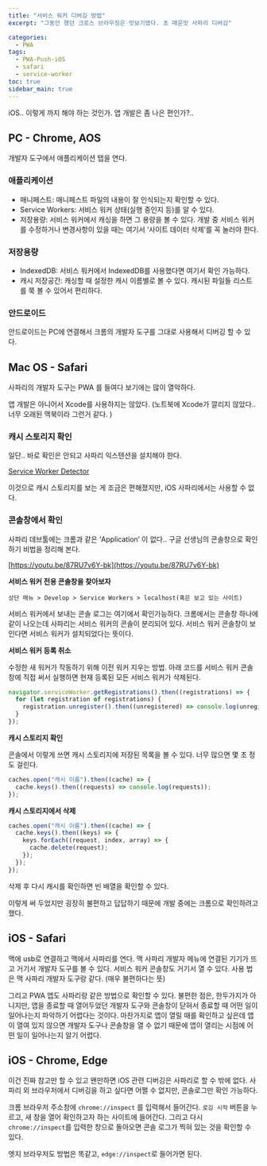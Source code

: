 ```yaml
---
title: "서비스 워커 디버깅 방법"
excerpt: "그동안 했던 크로스 브라우징은 맛보기였다. 초 매운맛 사파리 디버깅"

categories:
  - PWA
tags:
  - PWA-Push-iOS
  - safari
  - service-worker
toc: true
sidebar_main: true
---
```


iOS.. 이렇게 까지 해야 하는 것인가. 앱 개발은 좀 나은 편인가?..

## PC - Chrome, AOS

개발자 도구에서 애플리케이션 탭을 연다.

### 애플리케이션

- 매니페스트: 매니페스트 파일의 내용이 잘 인식되는지 확인할 수 있다.
- Service Workers: 서비스 워커 상태(실행 중인지 등)를 알 수 있다.
- 저장용량: 서비스 워커에서 캐싱을 하면 그 용량을 볼 수 있다. 개발 중 서비스 워커를 수정하거나 변경사항이 있을 때는 여기서 ‘사이트 데이터 삭제’를 꼭 눌러야 한다.

### 저장용량

- IndexedDB: 서비스 워커에서 IndexedDB를 사용했다면 여기서 확인 가능하다.
- 캐시 저장공간: 캐싱할 때 설정한 캐시 이름별로 볼 수 있다. 캐시된 파일들 리스트를 쭉 볼 수 있어서 편리하다.

### 안드로이드

안드로이드는 PC에 연결해서 크롬의 개발자 도구를 그대로 사용해서 디버깅 할 수 있다.

## Mac OS - Safari

사파리의 개발자 도구는 PWA 를 들여다 보기에는 많이 열악하다.

앱 개발은 아니어서 Xcode를 사용하지는 않았다. (노트북에 Xcode가 깔리지 않았다.. 너무 오래된 맥북이라 그런거 같다. )

### 캐시 스토리지 확인

일단.. 바로 확인은 안되고 사파리 익스텐션을 설치해야 한다.

[Service Worker Detector](https://apps.apple.com/kr/app/service-worker-detector/id1530808337?mt=12)

이것으로 캐시 스토리지를 보는 게 조금은 편해졌지만, iOS 사파리에서는 사용할 수 없다.

### 콘솔창에서 확인

사파리 데브툴에는 크롬과 같은 ‘Application’ 이 없다.. 구글 선생님의 콘솔창으로 확인하기 비법을 정리해 본다.

[https://youtu.be/87RU7v6Y-bk](https://youtu.be/87RU7v6Y-bk)

**서비스 워커 전용 콘솔창을 찾아보자**

`상단 메뉴 > Develop > Service Workers > localhost(혹은 보고 있는 사이트)`

서비스 워커에서 보내는 콘솔 로그는 여기에서 확인가능하다. 크롬에서는 콘솔창 하나에 같이 나오는데 사파리는 서비스 워커의 콘솔이 분리되어 있다. 서비스 워커 콘솔창이 보인다면 서비스 워커가 설치되었다는 뜻이다.

**서비스 워커 등록 취소**

수정한 새 워커가 작동하기 위해 이전 워커 지우는 방법. 아래 코드를 서비스 워커 콘솔창에 직접 써서 실행하면 현재 등록된 모든 서비스 워커가 삭제된다.

```js
navigator.serviceWorker.getRegistrations().then((registrations) => {
  for (let registration of registrations) {
    registration.unregister().then((unregistered) => console.log(unregistered));
  }
});
```

**캐시 스토리지 확인**

콘솔에서 이렇게 쓰면 캐시 스토리지에 저장된 목록을 볼 수 있다. 너무 많으면 몇 초 정도 걸린다.

```js
caches.open("캐시 이름").then((cache) => {
  cache.keys().then((requests) => console.log(requests));
});
```

**캐시 스토리지에서 삭제**

```js
caches.open("캐시 이름").then((cache) => {
  cache.keys().then((keys) => {
    keys.forEach((request, index, array) => {
      cache.delete(request);
    });
  });
});
```

삭제 후 다시 캐시를 확인하면 빈 배열을 확인할 수 있다.

이렇게 써 두었지만 굉장히 불편하고 답답하기 때문에 개발 중에는 크롬으로 확인하려고 했다.

## iOS - Safari

맥에 usb로 연결하고 맥에서 사파리를 연다. 맥 사파리 개발자 메뉴에 연결된 기기가 뜨고 거기서 개발자 도구를 볼 수 있다. 서비스 워커 콘솔창도 거기서 열 수 있다. 사용 법은 맥 사파리 개발자 도구랑 같다. (매우 불편하다는 뜻)

그리고 PWA 앱도 사파리랑 같은 방법으로 확인할 수 있다. 불편한 점은, 한두가지가 아니지만, 앱을 종료할 때 열어두었던 개발자 도구와 콘솔창이 닫혀서 종료할 때 어떤 일이 일어나는지 파악하기 어렵다는 것이다. 마찬가지로 앱이 열릴 때를 확인하고 싶은데 앱이 열여 있지 않으면 개발자 도구나 콘솔창을 열 수 없기 때문에 앱이 열리는 시점에 어떤 일이 일어나는지 알기 어렵다.

## iOS - Chrome, Edge

이건 진짜 참고만 할 수 있고 왠만하면 iOS 관련 디버깅은 사파리로 할 수 밖에 없다. 사파리 외 브라우저에서 디버깅을 하고 싶다면 어쩔 수 없지만, 콘솔로그만 확인 가능하다.

크롬 브라우저 주소창에 `chrome://inspect` 를 입력해서 들어간다. `로깅 시작` 버튼을 누르고, 새 창을 열어 확인하고자 하는 사이트에 들어간다. 그리고 다시 `chrome://inspect`를 입력한 창으로 돌아오면 콘솔 로그가 찍혀 있는 것을 확인할 수 있다.

엣지 브라우저도 방법은 똑같고, `edge://inspect`로 들어가면 된다.
